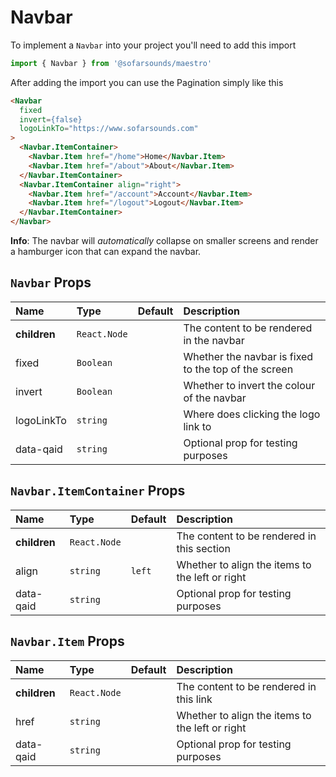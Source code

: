 # Navbar

To implement a `Navbar` into your project you'll need to add this import
```js
import { Navbar } from '@sofarsounds/maestro'
```

After adding the import you can use the Pagination simply like this
```html
<Navbar
  fixed
  invert={false}
  logoLinkTo="https://www.sofarsounds.com"
>
  <Navbar.ItemContainer>
    <Navbar.Item href="/home">Home</Navbar.Item>
    <Navbar.Item href="/about">About</Navbar.Item>
  </Navbar.ItemContainer>
  <Navbar.ItemContainer align="right">
    <Navbar.Item href="/account">Account</Navbar.Item>
    <Navbar.Item href="/logout">Logout</Navbar.Item>
  </Navbar.ItemContainer>
</Navbar>
```

**Info**: The navbar will *automatically* collapse on smaller screens and render a hamburger
icon that can expand the navbar.

## `Navbar` Props

| Name          | Type         | Default         | Description                      |
| :------------ | :-----       | :-------------- | :------------------------------- |
| **children**  | `React.Node` |                 | The content to be rendered in the navbar
| fixed         | `Boolean`    |                 | Whether the navbar is fixed to the top of the screen
| invert        | `Boolean`    |                 | Whether to invert the colour of the navbar
| logoLinkTo    | `string`     |                 | Where does clicking the logo link to
| data-qaid     | `string`     |                 | Optional prop for testing purposes


## `Navbar.ItemContainer` Props

| Name          | Type         | Default         | Description                      |
| :------------ | :-----       | :-------------- | :------------------------------- |
| **children**  | `React.Node` |                 | The content to be rendered in this section
| align         | `string`     | `left`          | Whether to align the items to the left or right
| data-qaid     | `string`     |                 | Optional prop for testing purposes


## `Navbar.Item` Props

| Name          | Type         | Default         | Description                      |
| :------------ | :-----       | :-------------- | :------------------------------- |
| **children**  | `React.Node` |                 | The content to be rendered in this link
| href          | `string`     |                 | Whether to align the items to the left or right
| data-qaid     | `string`     |                 | Optional prop for testing purposes

